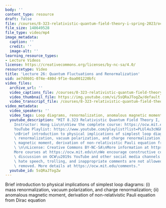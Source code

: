 ```yaml
---
body: ''
content_type: resource
draft: false
file: /courses/8-323-relativistic-quantum-field-theory-i-spring-2023/ocw_8323_lecture26_2023may12_360p_16_9.mp4
file_size: 148649528
file_type: video/mp4
image_metadata:
  caption: ''
  credit: ''
  image-alt: ''
learning_resource_types:
- Lecture Videos
license: https://creativecommons.org/licenses/by-nc-sa/4.0/
resourcetype: Video
title: 'Lecture 26: Quantum Fluctuations and Renormalization'
uid: ae7d8601-074e-480d-9f1e-0aa001220bfc
video_files:
  archive_url: ''
  video_captions_file: /courses/8-323-relativistic-quantum-field-theory-i-spring-2023/1dh7cSxM70A9RhF2E5B1Xt-ZRhCacwOjx_transcript.webvtt
  video_thumbnail_file: https://img.youtube.com/vi/5sQRaJTogZw/default.jpg
  video_transcript_file: /courses/8-323-relativistic-quantum-field-theory-i-spring-2023/1dh7cSxM70A9RhF2E5B1Xt-ZRhCacwOjx_transcript.pdf
video_metadata:
  video_speakers: ''
  video_tags: Loop diagrams, renormalization, anomalous magnetic moment, vacuum polarization
  youtube_description: "MIT 8.323 Relativistic Quantum Field Theory I, Spring 2023\n\
    Instructor: Hong Liu\n\nView the complete course: https://ocw.mit.edu/courses/8-323-relativistic-quantum-field-theory-i-spring-2023/\n\
    YouTube Playlist: https://www.youtube.com/playlist?list=PLUl4u3cNGP61AV6bhf4mB3tCyWQrI_uU5\n\
    \nBrief introduction to physical implications of simplest loop diagrams: (i) mass\
    \ renormalization, vacuum polarization, and charge renormalization; (ii) anomalous\
    \ magnetic moment, derivation of non-relativistic Pauli equation from Dirac equation\
    \ \n\nLicense: Creative Commons BY-NC-SA\nMore information at https://ocw.mit.edu/terms\n\
    More courses at https://ocw.mit.edu\n\nWe encourage constructive comments and\
    \ discussion on OCW\u2019s YouTube and other social media channels. Personal attacks,\
    \ hate speech, trolling, and inappropriate comments are not allowed and may be\
    \ removed. More details at https://ocw.mit.edu/comments."
  youtube_id: 5sQRaJTogZw
---
```

Brief introduction to physical implications of simplest loop diagrams: (i) mass renormalization, vacuum polarization, and charge renormalization; (ii) anomalous magnetic moment, derivation of non-relativistic Pauli equation from Dirac equation